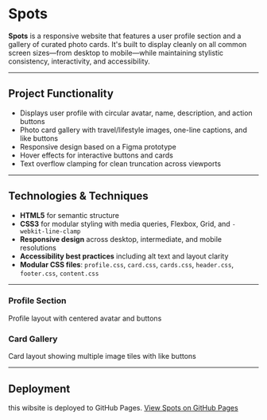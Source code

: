 # Spots

**Spots** is a responsive website that features a user profile section and a gallery of curated photo cards. It's built to display cleanly on all common screen sizes—from desktop to mobile—while maintaining stylistic consistency, interactivity, and accessibility.

---

## Project Functionality

- Displays user profile with circular avatar, name, description, and action buttons
- Photo card gallery with travel/lifestyle images, one-line captions, and like buttons
- Responsive design based on a Figma prototype
- Hover effects for interactive buttons and cards
- Text overflow clamping for clean truncation across viewports

---

## Technologies & Techniques

- **HTML5** for semantic structure
- **CSS3** for modular styling with media queries, Flexbox, Grid, and `-webkit-line-clamp`
- **Responsive design** across desktop, intermediate, and mobile resolutions
- **Accessibility best practices** including alt text and layout clarity
- **Modular CSS files**: `profile.css`, `card.css`, `cards.css`, `header.css`, `footer.css`, `content.css`

---

### Profile Section

Profile layout with centered avatar and buttons

### Card Gallery

Card layout showing multiple image tiles with like buttons

---

## Deployment

this wibsite is deployed to GitHub Pages.
[View Spots on GitHub Pages](https://skipmenow.github.io/se_project_spots/)
